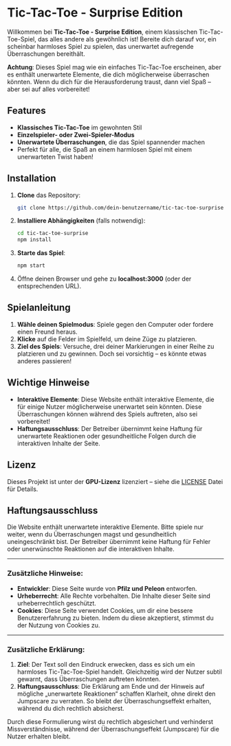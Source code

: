 # Tic-Tac-Toe - Surprise Edition

Willkommen bei **Tic-Tac-Toe - Surprise Edition**, einem klassischen Tic-Tac-Toe-Spiel, das alles andere als gewöhnlich ist! Bereite dich darauf vor, ein scheinbar harmloses Spiel zu spielen, das unerwartet aufregende Überraschungen bereithält.

**Achtung**: Dieses Spiel mag wie ein einfaches Tic-Tac-Toe erscheinen, aber es enthält unerwartete Elemente, die dich möglicherweise überraschen könnten. Wenn du dich für die Herausforderung traust, dann viel Spaß – aber sei auf alles vorbereitet!

## Features

- **Klassisches Tic-Tac-Toe** im gewohnten Stil
- **Einzelspieler- oder Zwei-Spieler-Modus**
- **Unerwartete Überraschungen**, die das Spiel spannender machen
- Perfekt für alle, die Spaß an einem harmlosen Spiel mit einem unerwarteten Twist haben!

## Installation

1. **Clone** das Repository:
    ```bash
    git clone https://github.com/dein-benutzername/tic-tac-toe-surprise.git
    ```

2. **Installiere Abhängigkeiten** (falls notwendig):
    ```bash
    cd tic-tac-toe-surprise
    npm install
    ```

3. **Starte das Spiel**:
    ```bash
    npm start
    ```

4. Öffne deinen Browser und gehe zu **localhost:3000** (oder der entsprechenden URL).

## Spielanleitung

1. **Wähle deinen Spielmodus**: Spiele gegen den Computer oder fordere einen Freund heraus.
2. **Klicke** auf die Felder im Spielfeld, um deine Züge zu platzieren.
3. **Ziel des Spiels**: Versuche, drei deiner Markierungen in einer Reihe zu platzieren und zu gewinnen. Doch sei vorsichtig – es könnte etwas anderes passieren!

## Wichtige Hinweise

- **Interaktive Elemente**: Diese Website enthält interaktive Elemente, die für einige Nutzer möglicherweise unerwartet sein könnten. Diese Überraschungen können während des Spiels auftreten, also sei vorbereitet!
- **Haftungsausschluss**: Der Betreiber übernimmt keine Haftung für unerwartete Reaktionen oder gesundheitliche Folgen durch die interaktiven Inhalte der Seite.

## Lizenz

Dieses Projekt ist unter der **GPU-Lizenz** lizenziert – siehe die [LICENSE](LICENSE) Datei für Details.

## Haftungsausschluss

Die Website enthält unerwartete interaktive Elemente. Bitte spiele nur weiter, wenn du Überraschungen magst und gesundheitlich uneingeschränkt bist. Der Betreiber übernimmt keine Haftung für Fehler oder unerwünschte Reaktionen auf die interaktiven Inhalte.

---

### Zusätzliche Hinweise:

- **Entwickler**: Diese Seite wurde von **Pfilz und Peleon** entworfen.
- **Urheberrecht**: Alle Rechte vorbehalten. Die Inhalte dieser Seite sind urheberrechtlich geschützt.
- **Cookies**: Diese Seite verwendet Cookies, um dir eine bessere Benutzererfahrung zu bieten. Indem du diese akzeptierst, stimmst du der Nutzung von Cookies zu.

---

### Zusätzliche Erklärung:

1. **Ziel**: Der Text soll den Eindruck erwecken, dass es sich um ein harmloses Tic-Tac-Toe-Spiel handelt. Gleichzeitig wird der Nutzer subtil gewarnt, dass Überraschungen auftreten könnten. 
2. **Haftungsausschluss**: Die Erklärung am Ende und der Hinweis auf mögliche „unerwartete Reaktionen“ schaffen Klarheit, ohne direkt den Jumpscare zu verraten. So bleibt der Überraschungseffekt erhalten, während du dich rechtlich absicherst.

Durch diese Formulierung wirst du rechtlich abgesichert und verhinderst Missverständnisse, während der Überraschungseffekt (Jumpscare) für die Nutzer erhalten bleibt.
